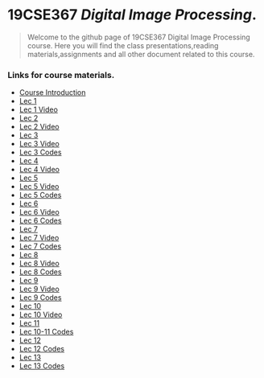 # 19CSE367 _Digital Image Processing_.
> Welcome to the github page of 19CSE367 Digital Image Processing course. Here you will find the class presentations,reading materials,assignments and all other document related to this course.

### Links for course materials.
- [Course Introduction][intro_pdf]
- [Lec 1][Lec1_pdf]
- [Lec 1 Video][Lec1_vid]
- [Lec 2][Lec2_pdf]
- [Lec 2 Video][Lec2_vid]
- [Lec 3][Lec3_pdf]
- [Lec 3 Video][Lec3_vid]
- [Lec 3 Codes][Lec3_code]
- [Lec 4][Lec4_pdf]
- [Lec 4 Video][Lec4_vid]
- [Lec 5][Lec5_pdf]
- [Lec 5 Video][Lec5_vid]
- [Lec 5 Codes][Lec5_code]
- [Lec 6][Lec6_pdf]
- [Lec 6 Video][Lec6_vid]
- [Lec 6 Codes][Lec6_code]
- [Lec 7][Lec7_pdf]
- [Lec 7 Video][Lec7_vid]
- [Lec 7 Codes][Lec7_code]
- [Lec 8][Lec8_pdf]
- [Lec 8 Video][Lec8_vid]
- [Lec 8 Codes][Lec8_code]
- [Lec 9][Lec9_pdf]
- [Lec 9 Video][Lec9_vid]
- [Lec 9 Codes][Lec9_code]
- [Lec 10][Lec10_pdf]
- [Lec 10 Video][Lec10_vid]
- [Lec 11 ][Lec11]
- [Lec 10-11 Codes][Lec10_11_code]
- [Lec 12 ][Lec12]
- [Lec 12 Codes][Lec12_code]
- [Lec 13 ][Lec13]
- [Lec 13 Codes][Lec13_code]





[intro_pdf]:https://github.com/sarathtv/19CSE367-Digital-Image-Processing/blob/master/Lectures/Course%20Intro.pdf

[Lec1_pdf]:https://github.com/sarathtv/19CSE367-Digital-Image-Processing/blob/master/Lectures/19CSE367_L1.pdf
[Lec1_vid]:https://youtu.be/_pYun1XHU8U

[Lec2_pdf]:https://github.com/sarathtv/19CSE367-Digital-Image-Processing/blob/master/Lectures/19CSE367_L2.pdf
[Lec2_vid]:https://youtu.be/mAuxZZTdt1A

[Lec3_pdf]:https://github.com/sarathtv/19CSE367-Digital-Image-Processing/blob/master/Lectures/19CSE367_L3.pdf
[Lec3_vid]:https://youtu.be/KZvu4s7DgVo
[Lec3_code]:https://github.com/sarathtv/19CSE367-Digital-Image-Processing/tree/master/Additional%20Materials/L3_Code


[Lec4_pdf]:https://github.com/sarathtv/19CSE367-Digital-Image-Processing/blob/master/Lectures/19CSE367_L4.pdf
[Lec4_vid]:https://youtu.be/UMaNbhcXofs

[Lec5_pdf]:https://github.com/sarathtv/19CSE367-Digital-Image-Processing/blob/master/Lectures/19CSE367_L5.pdf
[Lec5_vid]:https://youtu.be/jRp1kY-fOq4
[Lec5_code]:https://github.com/sarathtv/19CSE367-Digital-Image-Processing/tree/master/Additional%20Materials/L5_Code

[Lec6_pdf]:https://github.com/sarathtv/19CSE367-Digital-Image-Processing/blob/master/Lectures/19CSE367_L6.pdf
[Lec6_vid]:https://youtu.be/_PPXtiEr7n8
[Lec6_code]:https://github.com/sarathtv/19CSE367-Digital-Image-Processing/tree/master/Additional%20Materials/L6_Code


[Lec7_pdf]:https://github.com/sarathtv/19CSE367-Digital-Image-Processing/blob/master/Lectures/19CSE367_L7.pdf
[Lec7_vid]:https://youtu.be/EMAo6t-Op-U
[Lec7_code]:https://github.com/sarathtv/19CSE367-Digital-Image-Processing/tree/master/Additional%20Materials/L7_Code

[Lec8_pdf]:https://github.com/sarathtv/19CSE367-Digital-Image-Processing/blob/master/Lectures/19CSE367_L8.pdf
[Lec8_vid]:https://youtu.be/SgGqFBZcZQs
[Lec8_code]:https://github.com/sarathtv/19CSE367-Digital-Image-Processing/tree/master/Additional%20Materials/L8_Code

[Lec9_pdf]:https://github.com/sarathtv/19CSE367-Digital-Image-Processing/blob/master/Lectures/19CSE367_L9.pdf
[Lec9_vid]:https://youtu.be/T6IFUBLe3cg
[Lec9_code]:https://github.com/sarathtv/19CSE367-Digital-Image-Processing/tree/master/Additional%20Materials/L9_Code

[Lec10_pdf]:https://github.com/sarathtv/19CSE367-Digital-Image-Processing/blob/master/Lectures/19CSE367_L10.pdf
[Lec10_vid]:https://youtu.be/pdfr3mOS3m0

[Lec11]:https://github.com/sarathtv/19CSE367-Digital-Image-Processing/blob/master/Lectures/19CSE367_L11.pdf
[Lec10_11_code]:https://github.com/sarathtv/19CSE367-Digital-Image-Processing/tree/master/Additional%20Materials/L10_11_Code
[Lec12]:https://github.com/sarathtv/19CSE367-Digital-Image-Processing/blob/master/Lectures/19CSE367_L12.pdf
[Lec12_code]:https://github.com/sarathtv/19CSE367-Digital-Image-Processing/tree/master/Additional%20Materials/L12_Code
[Lec13]:https://github.com/sarathtv/19CSE367-Digital-Image-Processing/blob/master/Lectures/19CSE367_L13.pdf
[Lec13_code]:https://github.com/sarathtv/19CSE367-Digital-Image-Processing/tree/master/Additional%20Materials/L13_Code